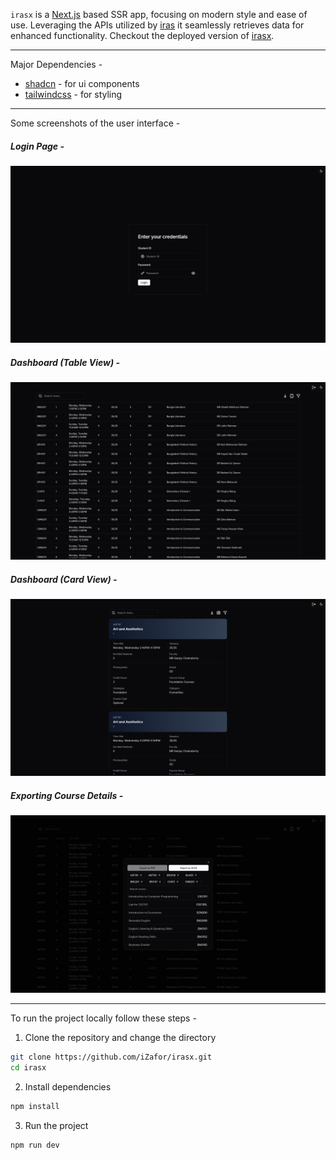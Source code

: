 `irasx` is a [Next.js](https://nextjs.org/) based SSR app, focusing on modern style and ease of use.
Leveraging the APIs utilized by [iras](http://www.irasv1.iub.edu.bd/#/) it seamlessly retrieves data for enhanced functionality. Checkout the deployed version of [irasx](https://irasx.vercel.app/).

<hr>

Major Dependencies -

-   [shadcn](https://ui.shadcn.com/) - for ui components
-   [tailwindcss](https://tailwindcss.com/) - for styling

<hr>

Some screenshots of the user interface - 
##### Login Page -
<img src="public/irasx-login.png"/>

##### Dashboard (Table View) -
<img src="public/irasx-dahboard-table-view.png"/>

##### Dashboard (Card View) -
<img src="public/irasx-dashboard-card-view.png"/>

##### Exporting Course Details -
<img src="public/irasx-export.png"/>

<hr>

To run the project locally follow these steps -
1. Clone the repository and change the directory
```bash
git clone https://github.com/iZafor/irasx.git
cd irasx
```
2. Install dependencies
```bash
npm install
```
3. Run the project
```
npm run dev
```
